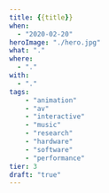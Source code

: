 ```yaml
---
title: {{title}}
when:
  - "2020-02-20"
heroImage: "./hero.jpg"
what: "."
where:
  - "."
with:
  - "."
tags:
    - "animation"
    - "av"
    - "interactive"
    - "music"
    - "research"
    - "hardware"
    - "software"
    - "performance"
tier: 3
draft: "true"
---
```

